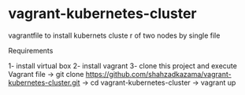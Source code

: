 # vagrant-kubernetes-cluster
vagrantfile to install kubernets cluste r of two nodes by single file


Requirements

1- install virtual box
2- install vagrant
3- clone this project and execute Vagrant file
  -> git clone https://github.com/shahzadkazama/vagrant-kubernetes-cluster.git
  -> cd vagrant-kubernetes-cluster
  -> vagrant up 
  
